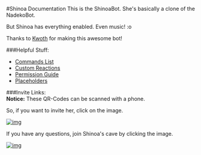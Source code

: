 #Shinoa Documentation
This is the ShinoaBot. She's basically a clone of the NadekoBot. 

But Shinoa has everything enabled. Even music! :o

Thanks to [Kwoth](https://github.com/Kwoth/NadekoBot) for making this awesome bot!

###Helpful Stuff:
- [Commands List](http://enecmdlist.readthedocs.io/en/latest/Commands%20List/)  
- [Custom Reactions](http://enecmdlist.readthedocs.io/en/latest/Custom%20Reactions/)
- [Permission Guide](http://enecmdlist.readthedocs.io/en/latest/Permissions%20System/)
- [Placeholders](http://enecmdlist.readthedocs.io/en/latest/Placeholders/)

###Invite Links:	
**Notice:** These QR-Codes can be scanned with a phone.

So, if you want to invite her, click on the image.

[![img][img2]](http://bit.ly/InvEne)

If you have any questions, join Shinoa's cave by clicking the image.

[![img][img1]](http://bit.ly/EnesCave)

[img1]: http://i.imgur.com/XwRYbvg.png
[img2]: http://i.imgur.com/qbWnqfa.png